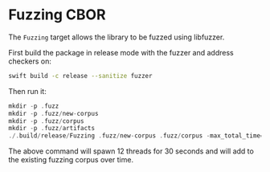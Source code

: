 # Fuzzing CBOR

The `Fuzzing` target allows the library to be fuzzed using libfuzzer.

First build the package in release mode with the fuzzer and address checkers on:

```bash
swift build -c release --sanitize fuzzer
```

Then run it:

```swift
mkdir -p .fuzz
mkdir -p .fuzz/new-corpus
mkdir -p .fuzz/corpus
mkdir -p .fuzz/artifacts
./.build/release/Fuzzing .fuzz/new-corpus .fuzz/corpus -max_total_time=30 -artifact_prefix=.fuzz/artifacts -jobs=12 -workers=12 -max_len=1000000 -merge=1
```

The above command will spawn 12 threads for 30 seconds and will add to the existing fuzzing corpus over time.